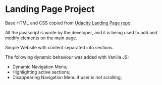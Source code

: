 # Landing Page Project

Base HTML and CSS copied from [Udacity Landing Page repo](https://github.com/udacity/fend/tree/refresh-2019). 

All the javascript is wrote by the developer, and it is being used to add and modify elements on the main page.

Simple Website with content separated into sections.

The following dynamic behaviour was added with Vanilla JS:
* Dynamic Navigation Menu;
* Highlighting active sections;
* Disappearing Navigation Menu if user is not scrolling; 
